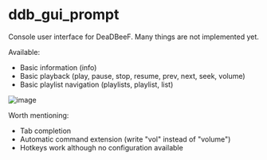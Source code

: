 # ddb_gui_prompt
Console user interface for DeaDBeeF. Many things are not implemented yet.

Available:
- Basic information (info)
- Basic playback (play, pause, stop, resume, prev, next, seek, volume)
- Basic playlist navigation (playlists, playlist, list)

![image](https://user-images.githubusercontent.com/6359901/42594220-d65ad32e-854e-11e8-8eee-539e63352167.png)

Worth mentioning:
- Tab completion
- Automatic command extension (write "vol" instead of "volume")
- Hotkeys work although no configuration available
